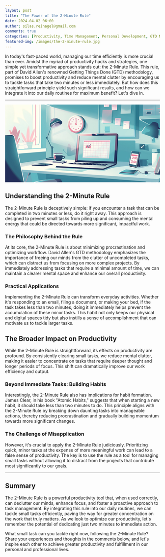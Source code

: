 ```yaml
---
layout: post
title: "The Power of the 2-Minute Rule"
date: 2024-04-02 06:00
author: silas.reinagel@gmail.com
comments: true
categories: [Productivity, Time Management, Personal Development, GTD Methodology]
featured-img: /images/the-2-minute-rule.jpg
---
```


In today's fast-paced world, managing our time efficiently is more crucial than ever. Amidst the myriad of productivity hacks and strategies, one simple yet transformative approach stands out: the 2-Minute Rule. This rule, part of David Allen's renowned Getting Things Done (GTD) methodology, promises to boost productivity and reduce mental clutter by encouraging us to tackle tasks that take two minutes or less immediately. But how does this straightforward principle yield such significant results, and how can we integrate it into our daily routines for maximum benefit? Let's dive in.

---
<img src="/images/the-2-minute-rule.jpg" alt="The 2-Minute Rule for Boosting Productivity"/>

## Understanding the 2-Minute Rule

The 2-Minute Rule is deceptively simple: if you encounter a task that can be completed in two minutes or less, do it right away. This approach is designed to prevent small tasks from piling up and consuming the mental energy that could be directed towards more significant, impactful work.

### The Philosophy Behind the Rule

At its core, the 2-Minute Rule is about minimizing procrastination and optimizing workflow. David Allen's GTD methodology emphasizes the importance of freeing our minds from the clutter of uncompleted tasks, which can distract us from focusing on more complex projects. By immediately addressing tasks that require a minimal amount of time, we can maintain a clearer mental space and enhance our overall productivity.

### Practical Applications

Implementing the 2-Minute Rule can transform everyday activities. Whether it's responding to an email, filing a document, or making your bed, if the task takes less than two minutes, doing it immediately helps prevent the accumulation of these minor tasks. This habit not only keeps our physical and digital spaces tidy but also instills a sense of accomplishment that can motivate us to tackle larger tasks.

## The Broader Impact on Productivity

While the 2-Minute Rule is straightforward, its effects on productivity are profound. By consistently clearing small tasks, we reduce mental clutter, making it easier to concentrate on tasks that require deeper thought and longer periods of focus. This shift can dramatically improve our work efficiency and output.

### Beyond Immediate Tasks: Building Habits

Interestingly, the 2-Minute Rule also has implications for habit formation. James Clear, in his book "Atomic Habits," suggests that when starting a new habit, it should take less than two minutes to do. This principle aligns with the 2-Minute Rule by breaking down daunting tasks into manageable actions, thereby reducing procrastination and gradually building momentum towards more significant changes.

### The Challenge of Misapplication

However, it's crucial to apply the 2-Minute Rule judiciously. Prioritizing quick, minor tasks at the expense of more meaningful work can lead to a false sense of productivity. The key is to use the rule as a tool for managing small tasks without allowing it to distract from the projects that contribute most significantly to our goals.

---

## Summary

The 2-Minute Rule is a powerful productivity tool that, when used correctly, can declutter our minds, enhance focus, and foster a proactive approach to task management. By integrating this rule into our daily routines, we can tackle small tasks efficiently, paving the way for greater concentration on the work that truly matters. As we look to optimize our productivity, let's remember the potential of dedicating just two minutes to immediate action.

What small task can you tackle right now, following the 2-Minute Rule? Share your experiences and thoughts in the comments below, and let's inspire each other to achieve greater productivity and fulfillment in our personal and professional lives.